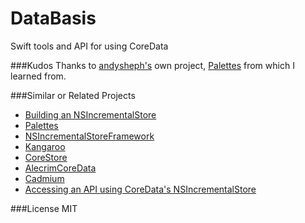 # DataBasis
Swift tools and API for using CoreData

###Kudos
Thanks to [andysheph's](https://github.com/andyshep/Palettes) own project, [Palettes](https://github.com/andyshep/Palettes) from which I learned from.

###Similar or Related Projects
- [Building an NSIncrementalStore](http://andyshep.org/2015/01/10/building-basic-nsincrementalstore.html)
- [Palettes](https://github.com/andyshep/Palettes)
- [NSIncrementalStoreFramework](https://github.com/awant/NSIncrementalStoreFramework)
- [Kangaroo](https://github.com/Parallels-MIPT/Kangaroo)
- [CoreStore](https://github.com/JohnEstropia/CoreStore)
- [AlecrimCoreData](https://github.com/Alecrim/AlecrimCoreData)
- [Cadmium](https://github.com/jmfieldman/Cadmium)
- [Accessing an API using CoreData's NSIncrementalStore](https://gist.github.com/chriseidhof/1860108)

###License
MIT



